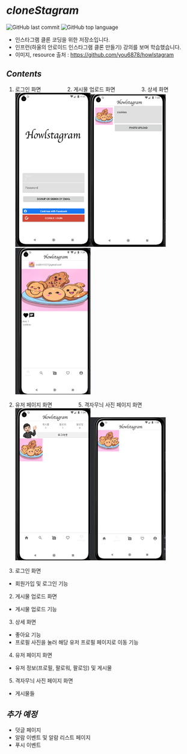 # *cloneStagram*

![GitHub last commit](https://img.shields.io/github/last-commit/ichanguk/cloneStagram?style=flat-square) ![GitHub top language](https://img.shields.io/github/languages/top/ichanguk/cloneStagram?color=orange&logo=java&style=flat-square)

- 인스타그램 클론 코딩을 위한 저장소입니다.
- 인프런(하울의 안로이드 인스타그램 클론 만들기) 강의를 보며 학습했습니다.
- 이미지, resource 출처 : https://github.com/you6878/howlstagram

## *Contents*
1. 로그인 화면　　　　　2. 게시물 업로드 화면　　　　　3. 상세 화면
<img src=https://github.com/ichanguk/cloneStagram/blob/master/images/%EB%A1%9C%EA%B7%B8%EC%9D%B8%ED%99%94%EB%A9%B42.png width="200"><img src=https://github.com/ichanguk/cloneStagram/blob/master/images/addPhoto.png width="200"><img src=https://github.com/ichanguk/cloneStagram/blob/master/images/detail.png width="200">

4. 유저 페이지 화면　　　　　5. 격자무늬 사진 페이지 화면
<img src=https://github.com/ichanguk/cloneStagram/blob/master/images/user.png width="200"><img src=https://github.com/ichanguk/cloneStagram/blob/master/images/%EA%B2%A9%EC%9E%90.png width="200">

1. 로그인 화면
- 회원가입 및 로그인 기능

2. 게시물 업로드 화면
- 게시물 업로드 기능

3. 상세 화면
- 좋아요 기능
- 프로필 사진을 눌러 해당 유저 프로필 페이지로 이동 기능

4. 유저 페이지 화면
- 유저 정보(프로필, 팔로워, 팔로잉) 및 게시물

5. 격자무늬 사진 페이지 화면
- 게시물들

## *추가 예정*
- 덧글 페이지
- 알람 이벤트 및 알람 리스트 페이지
- 푸시 이벤트